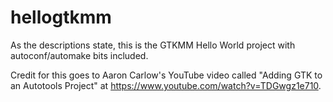 # hellogtkmm
As the descriptions state, this is the GTKMM Hello World project with autoconf/automake bits included.

Credit for this goes to Aaron Carlow's YouTube video called "Adding GTK to an Autotools Project" at https://www.youtube.com/watch?v=TDGwgz1e710.
